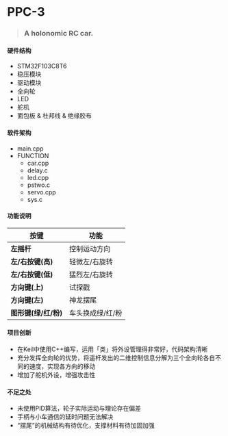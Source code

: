 # PPC-3
> ### A holonomic RC car.

#### 硬件结构
* STM32F103C8T6
* 稳压模块
* 驱动模块
* 全向轮
* LED
* 舵机
* 面包板 & 杜邦线 & 绝缘胶布

#### 软件架构
* main.cpp
* FUNCTION
    - car.cpp
    - delay.c
    - led.cpp
    - pstwo.c
    - servo.cpp
    - sys.c
#### 功能说明
| 按键 | 功能 |
| --- | --- |
| **左摇杆** | 控制运动方向 |
| **左/右按键(高)** | 轻微左/右旋转 |
| **左/右按键(低)** | 猛烈左/右旋转 |
| **方向键(上)** | 试探戳 |
| **方向键(左)** | 神龙摆尾 |
| **图形键(绿/红/粉)** | 车头换成绿/红/粉 |

#### 项目创新
* 在Keil中使用C++编写，运用「类」将外设管理得非常好，代码架构清晰
* 充分发挥全向轮的优势，将遥杆发出的二维控制信息分解为三个全向轮各自不同的速度，实现各方向的移动
* 增加了舵机外设，增强攻击性

#### 不足之处
* 未使用PID算法，轮子实际运动与理论存在偏差
* 手柄与小车通信的延时问题无法解决
* “摆尾”的机械结构有待优化，支撑材料有待加固加强
